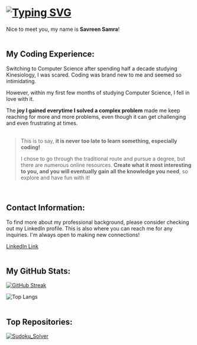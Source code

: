 # [![Typing SVG](https://readme-typing-svg.demolab.com?font=Roboto+Mono&weight=700&size=22&letterSpacing=0.1rem&pause=1000&color=07952E&background=E4B4FF00&width=435&lines=Welcome!&repeat=Infinity)](https://git.io/typing-svg)

Nice to meet you, my name is **Savreen Samra**!
<br>
<br>

## My Coding Experience: ##
Switching to Computer Science after spending half a decade studying Kinesiology, I was scared. Coding was brand new to me and seemed so intimidating. 

However, within my first few months of studying Computer Science, I fell in love with it. 

The **joy I gained everytime I solved a complex problem** made me keep reaching for more and more problems, even though it can get challenging and even frustrating at times.  
<br>

> This is to say, **it is never too late to learn something, especially coding!** 
>
> I chose to go through the traditional route and pursue a degree, but there are numerous online resources. **Create what it most interesting to you, and you will eventually gain all the knowledge you need**, so explore and have fun with it!
<br>

## Contact Information: ##
To find more about my professional background, please consider checking out my LinkedIn profile. This is also where you can reach me for any inquiries. I'm always open to making new connections!

[LinkedIn Link](https://www.linkedin.com/in/savreensamra/)
<br>
<br>

## My GitHub Stats:
[![GitHub Streak](https://streak-stats.demolab.com?user=SavreenSamra&theme=vue-dark)](https://git.io/streak-stats)  

![Top Langs](https://github-readme-stats.vercel.app/api/top-langs/?username=SavreenSamra&hide_progress=true&theme=vue-dark&card_width=495)
<br>
<br>  

## Top Repositories: 
[![Sudoku_Solver](https://github-readme-stats.vercel.app/api/pin/?username=SavreenSamra&repo=Sudoku_Solver)](https://github.com/anuraghazra/github-readme-stats) 
<br>
<br>
 





